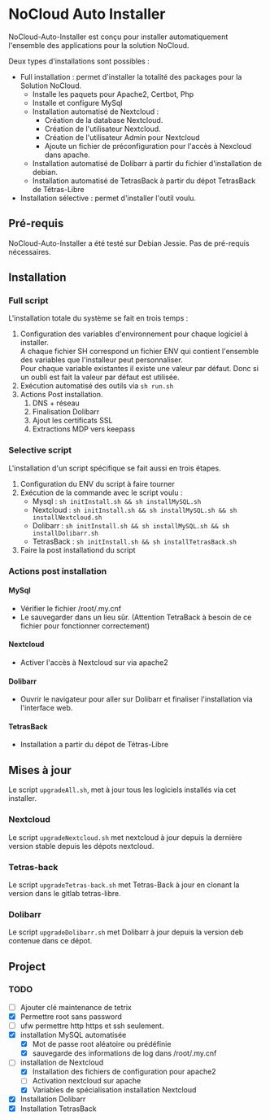 # NoCloud Auto Installer

NoCloud-Auto-Installer est conçu pour installer automatiquement l'ensemble des
applications pour la solution NoCloud.

Deux types d'installations sont possibles :

* Full installation : permet d'installer la totalité des packages pour la
    Solution NoCloud.
    * Installe les paquets pour Apache2, Certbot, Php
    * Installe et configure MySql 
    * Installation automatisé de Nextcloud :
        * Création de la database Nextcloud.
        * Création de l'utilisateur Nextcloud.
        * Création de l'utilisateur Admin pour Nextcloud
        * Ajoute un fichier de préconfiguration pour l'accès à Nexcloud dans
            apache.
    * Installation automatisé de Dolibarr à partir du fichier d'installation de
        debian.
    * Installation automatisé de TetrasBack à partir du dépot TetrasBack de Tétras-Libre
* Installation sélective : permet d'installer l'outil voulu.

## Pré-requis

NoCloud-Auto-Installer a été testé sur Debian Jessie.
Pas de pré-requis nécessaires.

## Installation

### Full script

L'installation totale du système se fait en trois temps :

1. Configuration des variables d'environnement pour chaque logiciel à
   installer.<br/>
A chaque fichier SH correspond un fichier ENV qui contient l'ensemble des
variables que l'installeur peut personnaliser.<br/>
Pour chaque variable existantes il existe une valeur par défaut. Donc si un
oubli est fait la valeur par défaut est utilisée.
2. Exécution automatisé des outils via ``sh run.sh``
3. Actions Post installation.
    1. DNS + réseau
    2. Finalisation Dolibarr
    3. Ajout les certificats SSL
    4. Extractions MDP vers keepass

### Selective script

L'installation d'un script spécifique se fait aussi en trois étapes.

1. Configuration du ENV du script à faire tourner
2. Exécution de la commande avec le script voulu : 
    * Mysql : ``sh initInstall.sh && sh installMySQL.sh``
    * Nextcloud :
      ``sh initInstall.sh && sh installMySQL.sh && sh installNextcloud.sh``
    * Dolibarr : 
      ``sh initInstall.sh && sh installMySQL.sh && sh installDolibarr.sh``
    * TetrasBack : ``sh initInstall.sh && sh installTetrasBack.sh``
3. Faire la post installationd du script

### Actions post installation

#### MySql

* Vérifier le fichier /root/.my.cnf
* Le sauvegarder dans un lieu sûr. (Attention TetraBack à besoin de ce fichier
  pour fonctionner correctement)

#### Nextcloud

* Activer l'accès à Nextcloud sur via apache2

#### Dolibarr

* Ouvrir le navigateur pour aller sur Dolibarr et finaliser l'installation via
  l'interface web.

#### TetrasBack

* Installation a partir du dépot de Tétras-Libre

## Mises à jour

Le script `upgradeAll.sh`, met à jour tous les logiciels installés via cet
installer.

### Nextcloud

Le script `upgradeNextcloud.sh` met nextcloud à jour depuis la dernière version
stable depuis les dépots nextcloud.

### Tetras-back

Le script `upgradeTetras-back.sh` met Tetras-Back à jour en clonant la version
dans le gitlab tetras-libre.

### Dolibarr

Le script `upgradeDolibarr.sh` met Dolibarr à jour depuis la version deb
contenue dans ce dépot.

## Project

### TODO
+ [ ] Ajouter clé maintenance de tetrix
+ [x] Permettre root sans password
+ [ ] ufw permettre http https et ssh seulement.
+ [x] installation MySQL automatisée
	+ [x] Mot de passe root aléatoire ou prédéfinie
	+ [x] sauvegarde des informations de log dans /root/.my.cnf
+ [ ] installation de Nextcloud
	+ [x] Installation des fichiers de configuration pour apache2
	+ [ ] Activation nextcloud sur apache
	+ [x] Variables de spécialisation installation Nextcloud
+ [x] Installation Dolibarr
+ [x] Installation TetrasBack
